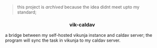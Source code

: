 > this project is _archived_ because the idea didnt meet upto my standard; 

<h3 align="center">vik-caldav</h3>

a bridge between my self-hosted vikunja instance and caldav server; the program will sync the task in vikunja to my caldav server.
